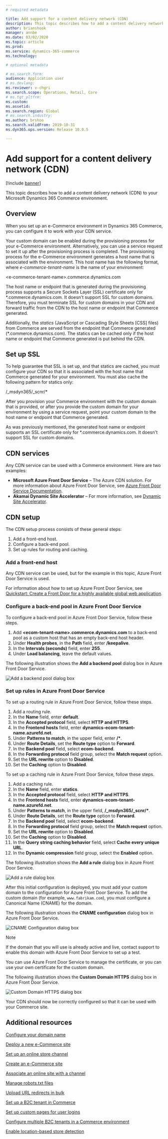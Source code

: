 ```yaml
---
# required metadata

title: Add support for a content delivery network (CDN)
description: This topic describes how to add a content delivery network (CDN) to your Microsoft Dynamics 365 Commerce environment.
author: brianshook
manager: annbe
ms.date: 03/02/2020
ms.topic: article
ms.prod: 
ms.service: dynamics-365-commerce
ms.technology: 

# optional metadata

# ms.search.form: 
audience: Application user
# ms.devlang: 
ms.reviewer: v-chgri
ms.search.scope: Operations, Retail, Core
# ms.tgt_pltfrm: 
ms.custom: 
ms.assetid: 
ms.search.region: Global
# ms.search.industry: 
ms.author: brshoo
ms.search.validFrom: 2019-10-31
ms.dyn365.ops.version: Release 10.0.5

---
```


# Add support for a content delivery network (CDN)


[!include [banner](includes/banner.md)]

This topic describes how to add a content delivery network (CDN) to your Microsoft Dynamics 365 Commerce environment.

## Overview

When you set up an e-Commerce environment in Dynamics 365 Commerce, you can configure it to work with your CDN service. 

Your custom domain can be enabled during the provisioning process for your e-Commerce environment. Alternatively, you can use a service request to set it up after the provisioning process is completed. The provisioning process for the e-Commerce environment generates a host name that is associated with the environment. This host name has the following format, where *e-commerce-tenant-name* is the name of your environment:

&lt;e-commerce-tenant-name&gt;.commerce.dynamics.com

The host name or endpoint that is generated during the provisioning process supports a Secure Sockets Layer (SSL) certificate only for \*.commerce.dynamics.com. It doesn't support SSL for custom domains. Therefore, you must terminate SSL for custom domains in your CDN and forward traffic from the CDN to the host name or endpoint that Commerce generated. 

Additionally, the *statics* (JavaScript or Cascading Style Sheets \[CSS\] files) from Commerce are served from the endpoint that Commerce generated (\*.commerce.dynamics.com). The statics can be cached only if the host name or endpoint that Commerce generated is put behind the CDN.

## Set up SSL

To help guarantee that SSL is set up, and that statics are cached, you must configure your CDN so that it is associated with the host name that Commerce generated for your environment. You must also cache the following pattern for statics only: 

/\_msdyn365/\_scnr/\*

After you provision your Commerce environment with the custom domain that is provided, or after you provide the custom domain for your environment by using a service request, point your custom domain to the host name or endpoint that Commerce generated.

As was previously mentioned, the generated host name or endpoint supports an SSL certificate only for \*.commerce.dynamics.com. It doesn't support SSL for custom domains.

## CDN services

Any CDN service can be used with a Commerce environment. Here are two examples:

- **Microsoft Azure Front Door Service** – The Azure CDN solution. For more information about Azure Front Door Service, see [Azure Front Door Service Documentation](https://docs.microsoft.com/azure/frontdoor/).
- **Akamai Dynamic Site Accelerator** – For more information, see [Dynamic Site Accelerator](https://www.akamai.com/us/en/products/performance/dynamic-site-accelerator.jsp).

## CDN setup

The CDN setup process consists of these general steps:

1. Add a front-end host.
1. Configure a back-end pool.
1. Set up rules for routing and caching.

### Add a front-end host

Any CDN service can be used, but for the example in this topic, Azure Front Door Service is used. 

For information about how to set up Azure Front Door Service, see [Quickstart: Create a Front Door for a highly available global web application](https://docs.microsoft.com/azure/frontdoor/quickstart-create-front-door).

### Configure a back-end pool in Azure Front Door Service

To configure a back-end pool in Azure Front Door Service, follow these steps.

1. Add **&lt;ecom-tenant-name&gt;.commerce.dynamics.com** to a back-end pool as a custom host that has an empty back-end host header.
1. Under **Health probes**, in the **Path** field, enter **/keepalive**.
1. In the **Intervals (seconds)** field, enter **255**.
1. Under **Load balancing**, leave the default values.

The following illustration shows the **Add a backend pool** dialog box in Azure Front Door Service.

![Add a backend pool dialog box](./media/CDN_BackendPool.png)

### Set up rules in Azure Front Door Service

To set up a routing rule in Azure Front Door Service, follow these steps.

1. Add a routing rule.
1. In the **Name** field, enter **default**.
1. In the **Accepted protocol** field, select **HTTP and HTTPS**.
1. In the **Frontend hosts** field, enter **dynamics-ecom-tenant-name.azurefd.net**.
1. Under **Patterns to match**, in the upper field, enter **/\***.
1. Under **Route Details**, set the **Route type** option to **Forward**.
1. In the **Backend pool** field, select **ecom-backend**.
1. In the **Forwarding protocol** field group, select the **Match request** option. 
1. Set the **URL rewrite** option to **Disabled**.
1. Set the **Caching** option to **Disabled**.

To set up a caching rule in Azure Front Door Service, follow these steps.

1. Add a caching rule.
1. In the **Name** field, enter **statics**.
1. In the **Accepted protocol** field, select **HTTP and HTTPS**.
1. In the **Frontend hosts** field, enter **dynamics-ecom-tenant-name.azurefd.net**.
1. Under **Patterns to match**, in the upper field, **/\_msdyn365/\_scnr/\***.
1. Under **Route Details**, set the **Route type** option to **Forward**.
1. In the **Backend pool** field, select **ecom-backend**.
1. In the **Forwarding protocol** field group, select the **Match request** option.
1. Set the **URL rewrite** option to **Disabled**.
1. Set the **Caching** option to **Disabled**.
1. In the **Query string caching behavior** field, select **Cache every unique URL**.
1. In the **Dynamic compression** field group, select the **Enabled** option.

The following illustration shows the **Add a rule** dialog box in Azure Front Door Service.

![Add a rule dialog box](./media/CDN_CachingRule.png)

After this initial configuration is deployed, you must add your custom domain to the configuration for Azure Front Door Service. To add the custom domain (for example, `www.fabrikam.com`), you must configure a Canonical Name (CNAME) for the domain.

The following illustration shows the **CNAME configuration** dialog box in Azure Front Door Service.

![CNAME Configuration dialog box](./media/CNAME_Configuration.png)

> [!NOTE]
> If the domain that you will use is already active and live, contact support to enable this domain with Azure Front Door Service to set up a test.

You can use Azure Front Door Service to manage the certificate, or you can use your own certificate for the custom domain.

The following illustration shows the **Custom Domain HTTPS** dialog box in Azure Front Door Service.

![Custom Domain HTTPS dialog box](./media/Custom_Domain_HTTPS.png)

Your CDN should now be correctly configured so that it can be used with your Commerce site.

## Additional resources

[Configure your domain name](configure-your-domain-name.md)

[Deploy a new e-Commerce site](deploy-ecommerce-site.md)

[Set up an online store channel](online-stores.md)

[Create an e-Commerce site](create-ecommerce-site.md)

[Associate an online site with a channel](associate-site-online-store.md)

[Manage robots.txt files](manage-robots-txt-files.md)

[Upload URL redirects in bulk](upload-bulk-redirects.md)

[Set up a B2C tenant in Commerce](set-up-B2C-tenant.md)

[Set up custom pages for user logins](custom-pages-user-logins.md)

[Configure multiple B2C tenants in a Commerce environment](configure-multi-B2C-tenants.md)

[Enable location-based store detection](enable-store-detection.md)
